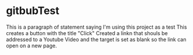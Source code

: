 # gitbubTest 
This is a paragraph of statement saying I'm using this project as a test
This creates a button with the title "Click"
Created a linkn that shouls be addressed to a Youtube Video and the target is set as blank so the link can open on a new page.